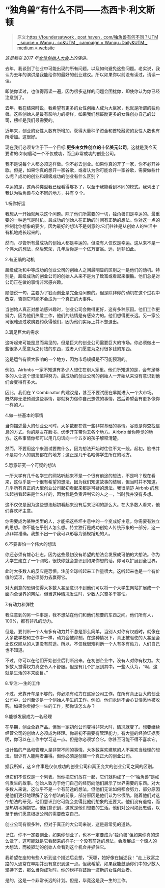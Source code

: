 # “独角兽”有什么不同——杰西卡·利文斯顿

> 原文:[https://foundersatwork . post haven . com/独角兽有何不同？UTM _ source = Wanqu . co&UTM _ campaign = Wanqu+Daily&UTM _ medium = website](https://foundersatwork.posthaven.com/whats-different-about-unicorns?utm_source=wanqu.co&utm_campaign=Wanqu+Daily&utm_medium=website)

*这是我在 2017 年[女性创始人大会](http://www.femalefoundersconference.org/)上的演讲。*

去年，我谈到了创业中可能出现的所有问题，以及如何避免这些问题。老实说，我认为去年的演讲是我能给你的最好的创业建议。所以如果你以前没有读过，请读一读。

即使你读过，也值得再读一遍，因为很多这样的问题会困扰你，即使你认为你已经注意到了。

去年，我在结束时说，我希望有更多的女性创始人成为大赢家，也就是所谓的独角兽。这些创始人是最有影响力的榜样，如果我们想鼓励更多的女性创办自己的公司，榜样是我们最需要的。

近年来，创业的女性人数有所增加，获得大量种子资金和首轮融资的女性人数也有所增加。这很好。

现在我们必须专注于下一个目标:**更多由女性创立的十亿美元公司**。这就是我今天要讲的:如何启动一个不仅成功，而且非常成功的创业公司。

我不是说每个人都必须这样做。你不必去创业。如果你真的开了一家，你不必开谷歌。但是，如果你真的想开一家谷歌，或者认为你可能会开一家谷歌，需要做些什么呢？成功的创业和超级成功的创业有什么区别？

幸运的是，这两种类型我已经看得够多了，以至于我能看到不同的模式。我列出了我认为独角兽与众不同的地方，共有 9 个。

1.祝你好运

我想从一开始就解决这个问题。除了他们所需要的一切，独角兽们是幸运的。最重要的一种运气是时机。最成功的创始人在正确的时间有正确的想法。你对这一点的控制比你想象的要少，因为最好的想法不是刻意的:它们往往是从创始人的生活中有机地成长起来的。

然而，尽管所有最成功的创始人都是幸运的，但没有人仅仅是幸运。这从来不是一个伟大的想法，然后繁荣，几年后你是一个亿万富翁。远，远非如此。

2.有正确的动机

超级成功和中等成功的创业公司的创始人之间最明显的区别之一是他们的动机。特别是，超级成功的创业公司的创始人从来不是为了致富或看起来很酷。他们总是对公司正在做的事情非常感兴趣。

顺便说一句，主要为了钱而创业是完全没问题的。但是除非你的动机在这个过程中改变，否则它可能不会成为一个真正的大事件。

当创始人真正对想法感兴趣时，创业公司会做得更好，这有多种原因。他们工作更努力，因为他们热爱工作，他们的热情是有感染力的。他们想得更长远。另一家公司很难通过收购要约获得他们，因为他们实际上并不想退出。

3.满足巨大的需求

这听起来可能是显而易见的，但是巨大的创业公司需要巨大的市场。你必须做出一些很多人愿意为之付钱的东西，或者人们愿意为之付很多钱的东西。

这是运气有很大影响的一个地方，因为市场规模是不可能预测的。

例如，Airbnbs 一家不知道有多少人想住在别人家里。他们所知道的是，会有足够多的人让这个想法值得努力。最成功的创业公司的创始人一开始从来没有意识到他们会变得有多大。

因此，我们在 Y Combinator 的建议是，甚至不要试图在早期进入一个大市场。既然你无法预测这些事情，那就努力做你自己想做的事情，然后希望会有更多像你一样的人。

4.做一些基本的事情

当你描述最大的创业公司时，大多数都在做一些非常基础的事情。谷歌是你查找信息的方式。你的朋友在脸书。优步开车带你去各个地方。Airbnb 给你睡觉的地方。这些事情你都可以用几句话向一个五岁的孩子解释清楚。

然而，不要用这个来测试要做什么，因为想法开始时往往不太一般。起初，脸书并不是每个人的朋友都在的地方；这正是几千名哈佛学生所在的地方。

5.愿意研究一个可疑的想法

一所大学有几千名学生的网站听起来不是一个很有前途的想法，不是吗？现在看来，这似乎是一个很有希望的想法，因为我们知道故事的结局，但当时并不知道。几乎所有真正的大型创业公司起初看起来都是可疑的想法。我很清楚 Airbnb 的想法起初看起来是什么样的，因为我是负责评判它的人之一，当时我并没有多想。

这不仅仅是因为这些想法起初看起来没有后来证明的那么大。在大多数人看来，他们喜欢坏主意。

你需要成为某种类型的人，才能把这些坏主意中的一个变成好主意。你需要有独立的思想。你不能在乎别人怎么想。特立独行是成功创始人传统形象的一部分，这一点非常准确。我想不出一个我可以形容为循规蹈矩的人。

6.不要害怕一个伟大的想法

你还必须有雄心壮志。因为这些最初没有希望的想法会发展成可怕的大想法。你为大学生建立了一个网站，很快你就会意识到如果你想的话，你可以扩展到全世界。

此时大多数人的反应是恐惧。注册全球听起来工作量很大。这听起来也是一个有价值的奖项，你必须努力去赢得它。

对大创意的恐惧使得大多数人甚至意识不到他们可以将一个大学生网站扩展成一个面向全世界的网站。但当这种情况发生时，少数人兴奋多于害怕。

7.有动力和弹性

我注意到的另一件事是，我不想站在他们和他们想要的东西之间。他们所有人，100%，都有非凡的动力。

但是，要判断一个人有多有动力并不总是那么简单。当别人对你有权威时，就像在大多数学校和工作中一样，动力会被抑制。在这种情况下，真正被驱使的人甚至会比仅仅顺从的人更没有前途。所以，不仅我很难判断一个人有多有动力，人们自己也不知道。

不过，你可以在他们开始创业后判断出来。在初创企业中，没有人对你有权力。大多数人觉得权力真空令人不舒服。但是有几个扩展到其中。一些人认为，“啊，这就是生活的本来面目。”

8.专注:一生的工作

不过，光靠开车是不够的。你必须有动力在这家公司工作。在所有真正巨大的创业公司中，公司至少是一个创始人毕生的工作。例如，他们永远不会心甘情愿地被收购。如果你卖掉你一生的工作，那你该怎么办？

9.能够发展成为一名经理

在早期，创业全靠产品。但当一家初创公司变得非常大时，情况就变了。想要继续经营公司的创始人必须成为经理。你最初不需要有管理能力。有大量的经验证据表明，你可以在工作中学习这一点。但是你必须学会它。你甚至可能不得不喜欢它。

设计酷的产品和管理人是非常不同的事情。大多数喜欢建筑的人不喜欢当经理的想法。很少有人能两者兼得。但你必须是创建一个真正大的创业公司。

据我所知，这 9 件事是仅仅成功的创业公司和真正变大的创业公司之间的区别。

但它们不仅仅是一个列表。当你把它们放在一起，它们就构成了一个“独角兽”是如何发生的故事。创始人致力于他们自己的经历向他们展示了世界需要的东西。对大多数人来说，这似乎不是一个有前途的想法，但他们无论如何都会努力，部分原因是他们更好地理解了这个想法的前景，部分原因是他们认为它很酷。随着他们对这个想法的研究，他们意识到它可能会变得比他们想象的还要大。他们没有退缩，而是热切地拥抱它。他们意识到，这就是他们想要的生活。他们对公司如此忠诚，以至于他们愿意根据公司的需要改变自己。

创业公司有很多种，但对于真正的大公司来说，这是最常见的道路。

记住，你不一定要创业，如果你创业了，也不一定要成为“独角兽”但如果你真的这么做了，这可能就是它看起来的样子:一个没有前途的想法，会发展成一个惊人的大想法，而被驱动的创始人会看到这个机会并抓住它。

我希望在座的有些人听到这个描述后会想，“天哪，她好像在描述我！”走上致富之路的人通常在早期并没有意识到这一点。但我希望，如果我能鼓励你们中的少数人坚持下去，那么当你成功时，你的榜样将鼓励一波新的女性创业者。

是的，这是一个非常长远的计划。但是，毕竟这是我一生的工作。